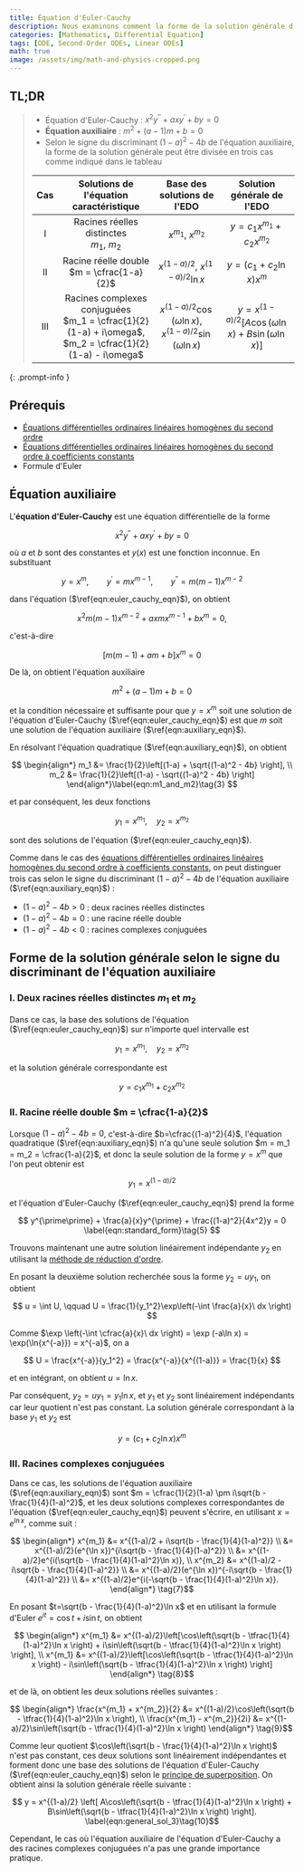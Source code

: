 ```yaml
---
title: Équation d'Euler-Cauchy
description: Nous examinons comment la forme de la solution générale d'une équation différentielle ordinaire linéaire homogène à coefficients constants varie selon le signe du discriminant de l'équation caractéristique.
categories: [Mathematics, Differential Equation]
tags: [ODE, Second-Order ODEs, Linear ODEs]
math: true
image: /assets/img/math-and-physics-cropped.png
---
```


## TL;DR
> - Équation d'Euler-Cauchy : $x^2y^{\prime\prime} + axy^{\prime} + by = 0$
> - **Équation auxiliaire** : $m^2 + (a-1)m + b = 0$
> - Selon le signe du discriminant $(1-a)^2 - 4b$ de l'équation auxiliaire, la forme de la solution générale peut être divisée en trois cas comme indiqué dans le tableau
>
> | Cas | Solutions de l'équation caractéristique | Base des solutions de l'EDO | Solution générale de l'EDO |
> | :---: | :---: | :---: | :---: |
> | I | Racines réelles distinctes<br>$m_1$, $m_2$ | $x^{m_1}$, $x^{m_2}$ | $y = c_1 x^{m_1} + c_2 x^{m_2}$ |
> | II | Racine réelle double<br> $m = \cfrac{1-a}{2}$ | $x^{(1-a)/2}$, $x^{(1-a)/2}\ln{x}$ | $y = (c_1 + c_2 \ln x)x^m$ |
> | III | Racines complexes conjuguées<br> $m_1 = \cfrac{1}{2}(1-a) + i\omega$, <br> $m_2 = \cfrac{1}{2}(1-a) - i\omega$ | $x^{(1-a)/2}\cos{(\omega \ln{x})}$, <br> $x^{(1-a)/2}\sin{(\omega \ln{x})}$ | $y = x^{(1-a)/2}[A\cos{(\omega \ln{x})} + B\sin{(\omega \ln{x})}]$ |
{: .prompt-info }

## Prérequis
- [Équations différentielles ordinaires linéaires homogènes du second ordre](/posts/homogeneous-linear-odes-of-second-order/)
- [Équations différentielles ordinaires linéaires homogènes du second ordre à coefficients constants](/posts/homogeneous-linear-odes-with-constant-coefficients/)
- Formule d'Euler

## Équation auxiliaire
L'**équation d'Euler-Cauchy** est une équation différentielle de la forme

$$ x^2y^{\prime\prime} + axy^{\prime} + by = 0 \label{eqn:euler_cauchy_eqn}\tag{1} $$

où $a$ et $b$ sont des constantes et $y(x)$ est une fonction inconnue. En substituant

$$ y=x^m, \qquad y^{\prime}=mx^{m-1}, \qquad y^{\prime\prime}=m(m-1)x^{m-2} $$

dans l'équation ($\ref{eqn:euler_cauchy_eqn}$), on obtient

$$ x^2m(m-1)x^{m-2} + axmx^{m-1} + bx^m = 0, $$

c'est-à-dire

$$ [m(m-1) + am + b]x^m = 0 $$

De là, on obtient l'équation auxiliaire

$$ m^2 + (a-1)m + b = 0 \label{eqn:auxiliary_eqn}\tag{2} $$

et la condition nécessaire et suffisante pour que $y=x^m$ soit une solution de l'équation d'Euler-Cauchy ($\ref{eqn:euler_cauchy_eqn}$) est que $m$ soit une solution de l'équation auxiliaire ($\ref{eqn:auxiliary_eqn}$).

En résolvant l'équation quadratique ($\ref{eqn:auxiliary_eqn}$), on obtient

$$ \begin{align*}
m_1 &= \frac{1}{2}\left[(1-a) + \sqrt{(1-a)^2 - 4b} \right], \\
m_2 &= \frac{1}{2}\left[(1-a) - \sqrt{(1-a)^2 - 4b} \right]
\end{align*}\label{eqn:m1_and_m2}\tag{3} $$

et par conséquent, les deux fonctions

$$ y_1 = x^{m_1}, \quad y_2 = x^{m_2}$$

sont des solutions de l'équation ($\ref{eqn:euler_cauchy_eqn}$).

Comme dans le cas des [équations différentielles ordinaires linéaires homogènes du second ordre à coefficients constants](/posts/homogeneous-linear-odes-with-constant-coefficients/), on peut distinguer trois cas selon le signe du discriminant $(1-a)^2 - 4b$ de l'équation auxiliaire ($\ref{eqn:auxiliary_eqn}$) :
- $(1-a)^2 - 4b > 0$ : deux racines réelles distinctes
- $(1-a)^2 - 4b = 0$ : une racine réelle double
- $(1-a)^2 - 4b < 0$ : racines complexes conjuguées

## Forme de la solution générale selon le signe du discriminant de l'équation auxiliaire
### I. Deux racines réelles distinctes $m_1$ et $m_2$
Dans ce cas, la base des solutions de l'équation ($\ref{eqn:euler_cauchy_eqn}$) sur n'importe quel intervalle est

$$ y_1 = x^{m_1}, \quad y_2 = x^{m_2} $$

et la solution générale correspondante est

$$ y = c_1 x^{m_1} + c_2 x^{m_2} \label{eqn:general_sol_1}\tag{4}$$

### II. Racine réelle double $m = \cfrac{1-a}{2}$
Lorsque $(1-a)^2 - 4b = 0$, c'est-à-dire $b=\cfrac{(1-a)^2}{4}$, l'équation quadratique ($\ref{eqn:auxiliary_eqn}$) n'a qu'une seule solution $m = m_1 = m_2 = \cfrac{1-a}{2}$, et donc la seule solution de la forme $y = x^m$ que l'on peut obtenir est

$$ y_1 = x^{(1-a)/2} $$

et l'équation d'Euler-Cauchy ($\ref{eqn:euler_cauchy_eqn}$) prend la forme

$$ y^{\prime\prime} + \frac{a}{x}y^{\prime} + \frac{(1-a)^2}{4x^2}y = 0 \label{eqn:standard_form}\tag{5} $$

Trouvons maintenant une autre solution linéairement indépendante $y_2$ en utilisant la [méthode de réduction d'ordre](/posts/homogeneous-linear-odes-of-second-order/#réduction-dordre).

En posant la deuxième solution recherchée sous la forme $y_2=uy_1$, on obtient

$$ u = \int U, \qquad U = \frac{1}{y_1^2}\exp\left(-\int \frac{a}{x}\ dx \right) $$

Comme $\exp \left(-\int \cfrac{a}{x}\ dx \right) = \exp (-a\ln x) = \exp(\ln{x^{-a}}) = x^{-a}$, on a

$$ U = \frac{x^{-a}}{y_1^2} = \frac{x^{-a}}{x^{(1-a)}} = \frac{1}{x} $$

et en intégrant, on obtient $u = \ln x$.

Par conséquent, $y_2 = uy_1 = y_1 \ln x$, et $y_1$ et $y_2$ sont linéairement indépendants car leur quotient n'est pas constant. La solution générale correspondant à la base $y_1$ et $y_2$ est

$$ y = (c_1 + c_2 \ln x)x^m \label{eqn:general_sol_2}\tag{6}$$

### III. Racines complexes conjuguées
Dans ce cas, les solutions de l'équation auxiliaire ($\ref{eqn:auxiliary_eqn}$) sont $m = \cfrac{1}{2}(1-a) \pm i\sqrt{b - \frac{1}{4}(1-a)^2}$, et les deux solutions complexes correspondantes de l'équation ($\ref{eqn:euler_cauchy_eqn}$) peuvent s'écrire, en utilisant $x=e^{\ln x}$, comme suit :

$$ \begin{align*}
x^{m_1} &= x^{(1-a)/2 + i\sqrt{b - \frac{1}{4}(1-a)^2}} \\
&= x^{(1-a)/2}(e^{\ln x})^{i\sqrt{b - \frac{1}{4}(1-a)^2}} \\
&= x^{(1-a)/2}e^{i(\sqrt{b - \frac{1}{4}(1-a)^2}\ln x)}, \\
x^{m_2} &= x^{(1-a)/2 - i\sqrt{b - \frac{1}{4}(1-a)^2}} \\
&= x^{(1-a)/2}(e^{\ln x})^{-i\sqrt{b - \frac{1}{4}(1-a)^2}} \\
&= x^{(1-a)/2}e^{i(-\sqrt{b - \frac{1}{4}(1-a)^2}\ln x)}.
\end{align*} \tag{7}$$

En posant $t=\sqrt{b - \frac{1}{4}(1-a)^2}\ln x$ et en utilisant la formule d'Euler $e^{it} = \cos{t} + i\sin{t}$, on obtient

$$ \begin{align*}
x^{m_1} &= x^{(1-a)/2}\left[\cos\left(\sqrt{b - \tfrac{1}{4}(1-a)^2}\ln x \right) + i\sin\left(\sqrt{b - \tfrac{1}{4}(1-a)^2}\ln x \right) \right], \\
x^{m_1} &= x^{(1-a)/2}\left[\cos\left(\sqrt{b - \tfrac{1}{4}(1-a)^2}\ln x \right) - i\sin\left(\sqrt{b - \tfrac{1}{4}(1-a)^2}\ln x \right) \right]
\end{align*} \tag{8}$$

et de là, on obtient les deux solutions réelles suivantes :

$$ \begin{align*}
\frac{x^{m_1} + x^{m_2}}{2} &= x^{(1-a)/2}\cos\left(\sqrt{b - \tfrac{1}{4}(1-a)^2}\ln x \right), \\
\frac{x^{m_1} - x^{m_2}}{2i} &= x^{(1-a)/2}\sin\left(\sqrt{b - \tfrac{1}{4}(1-a)^2}\ln x \right)
\end{align*} \tag{9}$$

Comme leur quotient $\cos\left(\sqrt{b - \frac{1}{4}(1-a)^2}\ln x \right)$ n'est pas constant, ces deux solutions sont linéairement indépendantes et forment donc une base des solutions de l'équation d'Euler-Cauchy ($\ref{eqn:euler_cauchy_eqn}$) selon le [principe de superposition](/posts/homogeneous-linear-odes-of-second-order/#principe-de-superposition). On obtient ainsi la solution générale réelle suivante :

$$ y = x^{(1-a)/2} \left[ A\cos\left(\sqrt{b - \tfrac{1}{4}(1-a)^2}\ln x \right) + B\sin\left(\sqrt{b - \tfrac{1}{4}(1-a)^2}\ln x \right) \right]. \label{eqn:general_sol_3}\tag{10}$$

Cependant, le cas où l'équation auxiliaire de l'équation d'Euler-Cauchy a des racines complexes conjuguées n'a pas une grande importance pratique.
